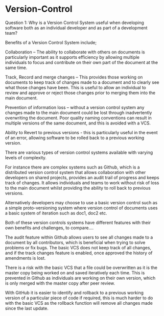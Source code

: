 # Version-Control
Question 1: Why is a Version Control System useful when developing software both as an individual  developer and as part of a development team? 

Benefits of a Version Control System include;  

Collaboration – The ability to collaborate with others on documents is particularly important as it supports efficiency by allowing multiple individuals to focus and contribute on their own	 part of the document at the same time.

Track, Record and merge changes – This provides those working on documents to keep track of changes made to a document and to clearly see what those changes have been. This is useful to allow an individual to review and approve or reject those changes prior to merging them into the main document. 

Prevention of information loss – without a version control system any changes made to the main document could be lost through inadvertently overwriting the document. Poor quality naming conventions can result in multiple versions of the same document, and this is avoided with a VCS.  

Ability to Revert to previous versions - this is particularly useful in the event of an error, allowing software to be rolled back to a previous working version. 

 

There are various types of version control systems available with varying levels of complexity. 

For instance there are complex systems such as Github, which is a distributed version control system that allows collaboration with other developers on shared projects, provides an audit trail of progress and keeps track of changes. It allows individuals and teams to work without risk of loss to the main document whilst providing the ability to roll back to previous versions. 

Alternatively developers may choose to use a basic version control such as a simple proto-versioning system where version control of documents uses a basic system of iteration such as doc1, doc2 etc.  

Both of these version controls systems have different features with their own benefits and challenges, to compare…. 

The audit feature within Github allows users to see all changes made to a document by all contributors, which is beneficial when trying to solve problems or fix bugs. The basic VCS does not keep track of all changes, and if the track changes feature is enabled, once approved the history of amendments is lost. 

There is a risk with the basic VCS that a file could be overwritten as it is the master copy being worked on and saved iteratively each time. This is prevented in Github as individuals are working on their own version, which is only merged with the master copy after peer review. 

With GitHub it is easier to identify and rollback to a previous working version of a particular piece of code if required, this is much harder to do with the basic VCS as the rollback function will remove all changes made since the last update.  
